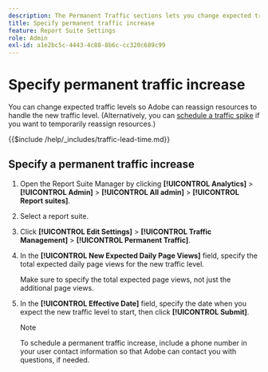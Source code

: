 ```yaml
---
description: The Permanent Traffic sections lets you change expected traffic levels so Adobe can reassign resources to handle the new traffic level.
title: Specify permanent traffic increase
feature: Report Suite Settings
role: Admin
exl-id: a1e2bc5c-4443-4c88-8b6c-cc320c689c99
---
```

# Specify permanent traffic increase

You can change expected traffic levels so Adobe can reassign resources to handle the new traffic level. (Alternatively, you can [schedule a traffic spike](/help/admin/admin/c-manage-report-suites/c-edit-report-suites/c-traffic-management/t-traffic-schedule-spike.md) if you want to temporarily reassign resources.)

{{$include /help/_includes/traffic-lead-time.md}}

## Specify a permanent traffic increase

1. Open the Report Suite Manager by clicking **[!UICONTROL Analytics]** > **[!UICONTROL Admin]** > **[!UICONTROL All admin]** > **[!UICONTROL Report suites]**.
1. Select a report suite.
1. Click **[!UICONTROL Edit Settings]** > **[!UICONTROL Traffic Management]** > **[!UICONTROL Permanent Traffic]**.
1. In the **[!UICONTROL New Expected Daily Page Views]** field, specify the total expected daily page views for the new traffic level.

   Make sure to specify the total expected page views, not just the additional page views.
1. In the **[!UICONTROL Effective Date]** field, specify the date when you expect the new traffic level to start, then click **[!UICONTROL Submit]**.

   >[!NOTE]
   >
   >To schedule a permanent traffic increase, include a phone number in your user contact information so that Adobe can contact you with questions, if needed.
